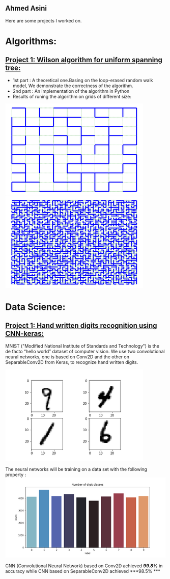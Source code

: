 ## Ahmed Asini
Here are some projects I worked on.
# Algorithms:
## [Project 1: Wilson algorithm for uniform spanning tree:](https://github.com/AhmedASN/Wilson-Algorithm-for-uniform-spanning-tree)
* 1st part : A theoretical one.Basing on the loop-erased random walk model, We demonstrate the correctness of the algorithm.
* 2nd part : An implementation of the algorithm in Python 
* Results of runing the algorithm on grids of different size:  

![](Images/Grid%20and%20UST.png) 
![](Images/Grid%20and%20UST2.png)
# Data Science:
## [Project 1: Hand written digits recognition using CNN-keras:](https://github.com/AhmedASN/Hand-written-digits-recognition-CNN-keras-)
MNIST ("Modified National Institute of Standards and Technology") is the de facto “hello world” dataset of computer vision. We use two convolutional neural networks, one is based on Conv2D and the other on SeparableConv2D from Keras,  to recognize hand written digits.

![Samples](Images2/samples.png)

The neural networks will be training on a data set with the following property :
![Number of digit classes](Images2/Number%20of%20digit%20classes.png)

CNN (Convolutional Neural Network) based on Conv2D achieved ***99.8%*** in accuracy while CNN based on SeparableConv2D achieved ***98.5% ***
